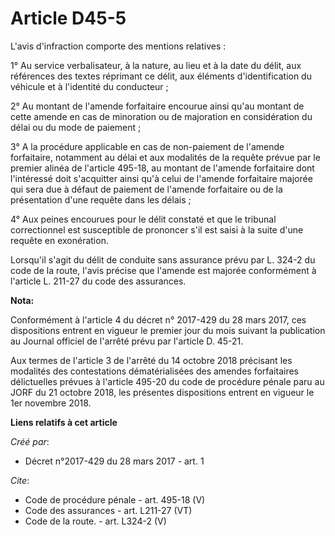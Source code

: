 # Article D45-5

L'avis d'infraction comporte des mentions relatives : 

1° Au service verbalisateur, à la nature, au lieu et à la date du délit, aux références des textes réprimant ce délit, aux
éléments d'identification du véhicule et à l'identité du conducteur ; 

2° Au montant de l'amende forfaitaire encourue ainsi qu'au montant de cette amende en cas de minoration ou de majoration en
considération du délai ou du mode de paiement ; 

3° A la procédure applicable en cas de non-paiement de l'amende forfaitaire, notamment au délai et aux modalités de la
requête prévue par le premier alinéa de l'article 495-18, au montant de l'amende forfaitaire dont l'intéressé doit
s'acquitter ainsi qu'à celui de l'amende forfaitaire majorée qui sera due à défaut de paiement de l'amende forfaitaire ou de
la présentation d'une requête dans les délais ; 

4° Aux peines encourues pour le délit constaté et que le tribunal correctionnel est susceptible de prononcer s'il est saisi à
la suite d'une requête en exonération. 

Lorsqu'il s'agit du délit de conduite sans assurance prévu par L. 324-2 du code de la route, l'avis précise que l'amende est
majorée conformément à l'article L. 211-27 du code des assurances.

**Nota:**

Conformément à l'article 4 du décret n° 2017-429 du 28 mars 2017, ces dispositions entrent en vigueur le premier jour du mois
suivant la publication au Journal officiel de l'arrêté prévu par l'article D. 45-21.

Aux termes de l'article 3 de l'arrêté du 14 octobre 2018 précisant les modalités des contestations dématérialisées des
amendes forfaitaires délictuelles prévues à l'article 495-20 du code de procédure pénale paru au JORF du 21 octobre 2018, les
présentes dispositions entrent en vigueur le 1er novembre 2018.

**Liens relatifs à cet article**

_Créé par_:

  - Décret n°2017-429 du 28 mars 2017 - art. 1

_Cite_:

  - Code de procédure pénale - art. 495-18 (V)
  - Code des assurances - art. L211-27 (VT)
  - Code de la route. - art. L324-2 (V)
